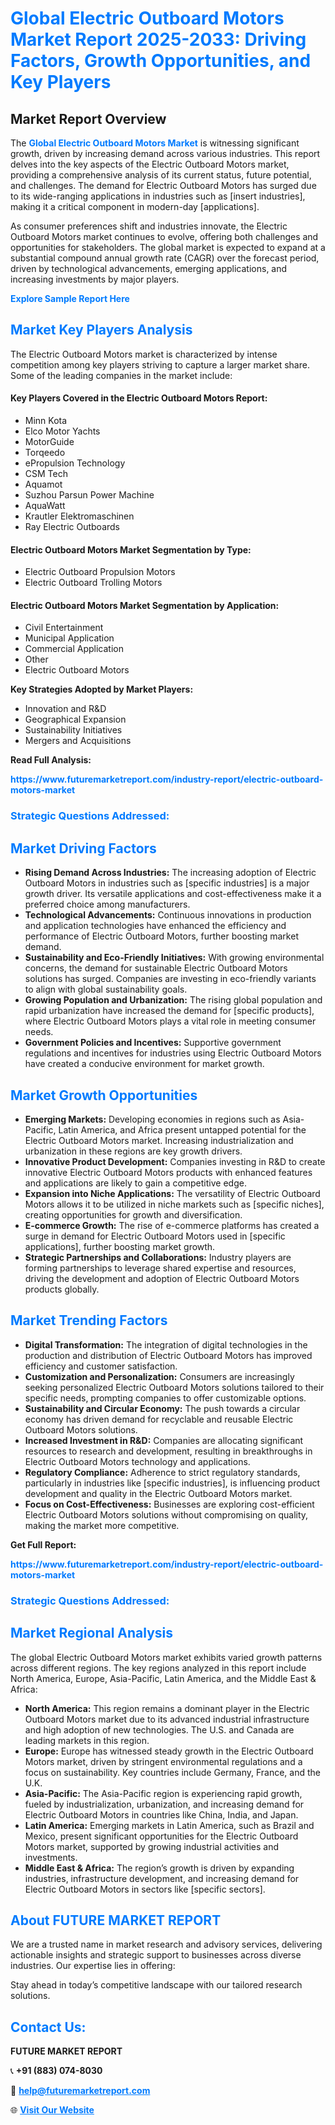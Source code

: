 <h1 style="color: #007BFF;">Global Electric Outboard Motors Market Report 2025-2033: Driving Factors, Growth Opportunities, and Key Players</h1>

<section id="overview">
<h2>Market Report Overview</h2>
<p>The <a href="https://www.futuremarketreport.com/industry-report/electric-outboard-motors-market" style="color: #007BFF; text-decoration: none;"><strong>Global Electric Outboard Motors Market</strong></a> is witnessing significant growth, driven by increasing demand across various industries. This report delves into the key aspects of the Electric Outboard Motors market, providing a comprehensive analysis of its current status, future potential, and challenges. The demand for Electric Outboard Motors has surged due to its wide-ranging applications in industries such as [insert industries], making it a critical component in modern-day [applications].</p>
<p>As consumer preferences shift and industries innovate, the Electric Outboard Motors market continues to evolve, offering both challenges and opportunities for stakeholders. The global market is expected to expand at a substantial compound annual growth rate (CAGR) over the forecast period, driven by technological advancements, emerging applications, and increasing investments by major players.</p>
</section>

<section id="overview">
<p><a href="https://www.futuremarketreport.com/request-sample/reportId=124370" style="color: #007BFF; text-decoration: none;"><strong>Explore Sample Report Here</strong></a></p>
</section>

<section id="key-players">
<h2 style="color: #007BFF;">Market Key Players Analysis</h2>
<p>The Electric Outboard Motors market is characterized by intense competition among key players striving to capture a larger market share. Some of the leading companies in the market include:</p>
<h4>Key Players Covered in the Electric Outboard Motors Report:</h4>
<ul><li>Minn Kota</li><li>Elco Motor Yachts</li><li>MotorGuide</li><li>Torqeedo</li><li>ePropulsion Technology</li><li>CSM Tech</li><li>Aquamot</li><li>Suzhou Parsun Power Machine</li><li>AquaWatt</li><li>Krautler Elektromaschinen</li><li>Ray Electric Outboards</li></ul>
<h4>Electric Outboard Motors Market Segmentation by Type:</h4>
<ul><li>Electric Outboard Propulsion Motors</li><li>Electric Outboard Trolling Motors</li></ul>

<h4>Electric Outboard Motors Market Segmentation by Application:</h4>
<ul><li>Civil Entertainment</li><li>Municipal Application</li><li>Commercial Application</li><li>Other</li><li>Electric Outboard Motors</li></ul>
<p><strong>Key Strategies Adopted by Market Players:</strong></p>
<ul>
<li>Innovation and R&D</li>
<li>Geographical Expansion</li>
<li>Sustainability Initiatives</li>
<li>Mergers and Acquisitions</li>
</ul>
</section>

<section>
<p><strong>Read Full Analysis: </strong></p><a href="https://www.futuremarketreport.com/industry-report/electric-outboard-motors-market" style="color: #007BFF; text-decoration: none;"><strong>https://www.futuremarketreport.com/industry-report/electric-outboard-motors-market</strong></a>
<h3 style="color: #007BFF;">Strategic Questions Addressed:</h3>
</section>

<section id="driving-factors">
<h2 style="color: #007BFF;">Market Driving Factors</h2>
<ul>
<li><strong>Rising Demand Across Industries:</strong> The increasing adoption of Electric Outboard Motors in industries such as [specific industries] is a major growth driver. Its versatile applications and cost-effectiveness make it a preferred choice among manufacturers.</li>
<li><strong>Technological Advancements:</strong> Continuous innovations in production and application technologies have enhanced the efficiency and performance of Electric Outboard Motors, further boosting market demand.</li>
<li><strong>Sustainability and Eco-Friendly Initiatives:</strong> With growing environmental concerns, the demand for sustainable Electric Outboard Motors solutions has surged. Companies are investing in eco-friendly variants to align with global sustainability goals.</li>
<li><strong>Growing Population and Urbanization:</strong> The rising global population and rapid urbanization have increased the demand for [specific products], where Electric Outboard Motors plays a vital role in meeting consumer needs.</li>
<li><strong>Government Policies and Incentives:</strong> Supportive government regulations and incentives for industries using Electric Outboard Motors have created a conducive environment for market growth.</li>
</ul>
</section>

<section id="growth-opportunities">
<h2 style="color: #007BFF;">Market Growth Opportunities</h2>
<ul>
<li><strong>Emerging Markets:</strong> Developing economies in regions such as Asia-Pacific, Latin America, and Africa present untapped potential for the Electric Outboard Motors market. Increasing industrialization and urbanization in these regions are key growth drivers.</li>
<li><strong>Innovative Product Development:</strong> Companies investing in R&D to create innovative Electric Outboard Motors products with enhanced features and applications are likely to gain a competitive edge.</li>
<li><strong>Expansion into Niche Applications:</strong> The versatility of Electric Outboard Motors allows it to be utilized in niche markets such as [specific niches], creating opportunities for growth and diversification.</li>
<li><strong>E-commerce Growth:</strong> The rise of e-commerce platforms has created a surge in demand for Electric Outboard Motors used in [specific applications], further boosting market growth.</li>
<li><strong>Strategic Partnerships and Collaborations:</strong> Industry players are forming partnerships to leverage shared expertise and resources, driving the development and adoption of Electric Outboard Motors products globally.</li>
</ul>
</section>

<section id="trending-factors">
<h2 style="color: #007BFF;">Market Trending Factors</h2>
<ul>
<li><strong>Digital Transformation:</strong> The integration of digital technologies in the production and distribution of Electric Outboard Motors has improved efficiency and customer satisfaction.</li>
<li><strong>Customization and Personalization:</strong> Consumers are increasingly seeking personalized Electric Outboard Motors solutions tailored to their specific needs, prompting companies to offer customizable options.</li>
<li><strong>Sustainability and Circular Economy:</strong> The push towards a circular economy has driven demand for recyclable and reusable Electric Outboard Motors solutions.</li>
<li><strong>Increased Investment in R&D:</strong> Companies are allocating significant resources to research and development, resulting in breakthroughs in Electric Outboard Motors technology and applications.</li>
<li><strong>Regulatory Compliance:</strong> Adherence to strict regulatory standards, particularly in industries like [specific industries], is influencing product development and quality in the Electric Outboard Motors market.</li>
<li><strong>Focus on Cost-Effectiveness:</strong> Businesses are exploring cost-efficient Electric Outboard Motors solutions without compromising on quality, making the market more competitive.</li>
</ul>
</section>

<section>
<p><strong>Get Full Report: </strong></p><a href="https://www.futuremarketreport.com/industry-report/electric-outboard-motors-market" style="color: #007BFF; text-decoration: none;"><strong>https://www.futuremarketreport.com/industry-report/electric-outboard-motors-market</strong></a>
<h3 style="color: #007BFF;">Strategic Questions Addressed:</h3>
</section>


<section id="regional-analysis">
<h2 style="color: #007BFF;">Market Regional Analysis</h2>
<p>The global Electric Outboard Motors market exhibits varied growth patterns across different regions. The key regions analyzed in this report include North America, Europe, Asia-Pacific, Latin America, and the Middle East & Africa:</p>
<ul>
<li><strong>North America:</strong> This region remains a dominant player in the Electric Outboard Motors market due to its advanced industrial infrastructure and high adoption of new technologies. The U.S. and Canada are leading markets in this region.</li>
<li><strong>Europe:</strong> Europe has witnessed steady growth in the Electric Outboard Motors market, driven by stringent environmental regulations and a focus on sustainability. Key countries include Germany, France, and the U.K.</li>
<li><strong>Asia-Pacific:</strong> The Asia-Pacific region is experiencing rapid growth, fueled by industrialization, urbanization, and increasing demand for Electric Outboard Motors in countries like China, India, and Japan.</li>
<li><strong>Latin America:</strong> Emerging markets in Latin America, such as Brazil and Mexico, present significant opportunities for the Electric Outboard Motors market, supported by growing industrial activities and investments.</li>
<li><strong>Middle East & Africa:</strong> The region’s growth is driven by expanding industries, infrastructure development, and increasing demand for Electric Outboard Motors in sectors like [specific sectors].</li>
</ul>
</section>

<footer>
<h2 style="color: #007BFF;">About FUTURE MARKET REPORT</h2>
<p>We are a trusted name in market research and advisory services, delivering actionable insights and strategic support to businesses across diverse industries. Our expertise lies in offering:</p>

<p>Stay ahead in today’s competitive landscape with our tailored research solutions.</p>

<h2 style="color: #007BFF;">Contact Us:</h2>
<p><strong>FUTURE MARKET REPORT</strong></p>
<p>📞 <strong>+91 (883) 074-8030</strong></p>
<p>📧 <strong><a href="mailto:help@futuremarketreport.com" style="color: #007BFF;">help@futuremarketreport.com</a></strong></p>
<p>🌐 <strong><a href="https://www.futuremarketreport.com/" style="color: #007BFF;">Visit Our Website</a></strong></p>
</footer>